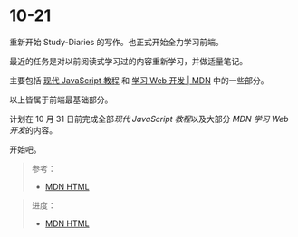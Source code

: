# 10-21

重新开始 Study-Diaries 的写作。也正式开始全力学习前端。

最近的任务是对以前阅读式学习过的内容重新学习，并做适量笔记。

主要包括 [现代 JavaScript 教程](https://zh.javascript.info/) 和 [学习 Web 开发 | MDN](https://developer.mozilla.org/zh-CN/docs/learn) 中的一些部分。

以上皆属于前端最基础部分。 

计划在 10 月 31 日前完成全部*现代 JavaScript 教程*以及大部分 *MDN 学习 Web 开发*的内容。

开始吧。

> 参考：
>
> - [MDN HTML](https://developer.mozilla.org/zh-CN/docs/learn/HTML)

> 进度：
>
> - [MDN HTML](https://developer.mozilla.org/zh-CN/docs/learn/HTML)

